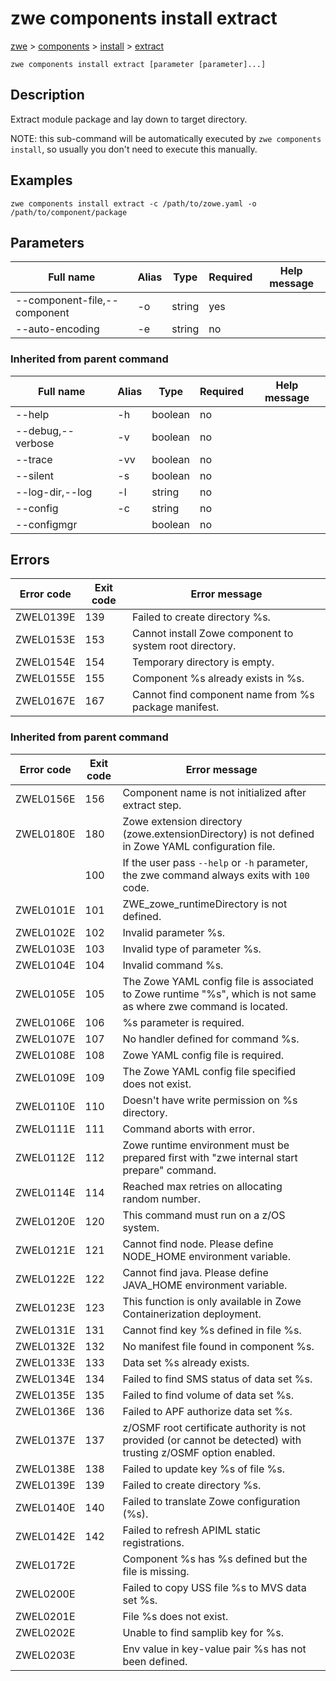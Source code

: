 # zwe components install extract

[zwe](./../.././zwe) > [components](./.././zwe-components) > [install](././zwe-components-install) > [extract](./zwe-components-install-extract)

	zwe components install extract [parameter [parameter]...]

## Description

Extract module package and lay down to target directory.

NOTE: this sub-command will be automatically executed by `zwe components install`,
      so usually you don't need to execute this manually.


## Examples

```
zwe components install extract -c /path/to/zowe.yaml -o /path/to/component/package

```

## Parameters

Full name|Alias|Type|Required|Help message
|---|---|---|---|---
--component-file,--component|-o|string|yes||Path to the component package or directory.
--auto-encoding|-e|string|no||If we want to automatically tagging the module files.
### Inherited from parent command

Full name|Alias|Type|Required|Help message
|---|---|---|---|---
--help|-h|boolean|no||Display this help.
--debug,--verbose|-v|boolean|no||Enable verbose mode.
--trace|-vv|boolean|no||Enable trace level debug mode.
--silent|-s|boolean|no||Do not display messages to standard output.
--log-dir,--log|-l|string|no||Write logs to this directory.
--config|-c|string|no||Path to Zowe configuration zowe.yaml file.
--configmgr||boolean|no||(Experimental, WIP)Enable use of configmgr capabilities.


## Errors

Error code|Exit code|Error message
|---|---|---
ZWEL0139E|139|Failed to create directory %s.
ZWEL0153E|153|Cannot install Zowe component to system root directory.
ZWEL0154E|154|Temporary directory is empty.
ZWEL0155E|155|Component %s already exists in %s.
ZWEL0167E|167|Cannot find component name from %s package manifest.
### Inherited from parent command

Error code|Exit code|Error message
|---|---|---
ZWEL0156E|156|Component name is not initialized after extract step.
ZWEL0180E|180|Zowe extension directory (zowe.extensionDirectory) is not defined in Zowe YAML configuration file.
||100|If the user pass `--help` or `-h` parameter, the zwe command always exits with `100` code.
ZWEL0101E|101|ZWE_zowe_runtimeDirectory is not defined.
ZWEL0102E|102|Invalid parameter %s.
ZWEL0103E|103|Invalid type of parameter %s.
ZWEL0104E|104|Invalid command %s.
ZWEL0105E|105|The Zowe YAML config file is associated to Zowe runtime "%s", which is not same as where zwe command is located.
ZWEL0106E|106|%s parameter is required.
ZWEL0107E|107|No handler defined for command %s.
ZWEL0108E|108|Zowe YAML config file is required.
ZWEL0109E|109|The Zowe YAML config file specified does not exist.
ZWEL0110E|110|Doesn't have write permission on %s directory.
ZWEL0111E|111|Command aborts with error.
ZWEL0112E|112|Zowe runtime environment must be prepared first with "zwe internal start prepare" command.
ZWEL0114E|114|Reached max retries on allocating random number.
ZWEL0120E|120|This command must run on a z/OS system.
ZWEL0121E|121|Cannot find node. Please define NODE_HOME environment variable.
ZWEL0122E|122|Cannot find java. Please define JAVA_HOME environment variable.
ZWEL0123E|123|This function is only available in Zowe Containerization deployment.
ZWEL0131E|131|Cannot find key %s defined in file %s.
ZWEL0132E|132|No manifest file found in component %s.
ZWEL0133E|133|Data set %s already exists.
ZWEL0134E|134|Failed to find SMS status of data set %s.
ZWEL0135E|135|Failed to find volume of data set %s.
ZWEL0136E|136|Failed to APF authorize data set %s.
ZWEL0137E|137|z/OSMF root certificate authority is not provided (or cannot be detected) with trusting z/OSMF option enabled.
ZWEL0138E|138|Failed to update key %s of file %s.
ZWEL0139E|139|Failed to create directory %s.
ZWEL0140E|140|Failed to translate Zowe configuration (%s).
ZWEL0142E|142|Failed to refresh APIML static registrations.
ZWEL0172E||Component %s has %s defined but the file is missing.
ZWEL0200E||Failed to copy USS file %s to MVS data set %s.
ZWEL0201E||File %s does not exist.
ZWEL0202E||Unable to find samplib key for %s.
ZWEL0203E||Env value in key-value pair %s has not been defined.
